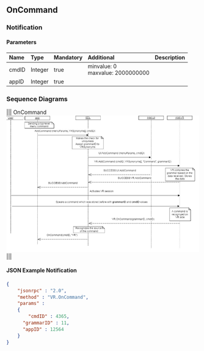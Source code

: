 ## OnCommand


### Notification

#### Parameters

|Name|Type|Mandatory|Additional|Description|
|:---|:---|:--------|:---------|:----------|
|cmdID|Integer|true|minvalue: 0<br>maxvalue: 2000000000||
|appID|Integer|true|||

### Sequence Diagrams
|||
OnCommand
![OnCommand](./assets/OnCommand.png)
|||

#### JSON Example Notification
```json
{
	"jsonrpc" : "2.0",
	"method" : "VR.OnCommand",
	"params" :
	{
		"cmdID" : 4365,
      "grammarID" : 11,
      "appID" : 12564
	}
}
```
